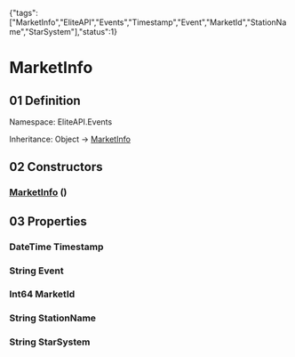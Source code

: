 {"tags":["MarketInfo","EliteAPI","Events","Timestamp","Event","MarketId","StationName","StarSystem"],"status":1}

# MarketInfo

## 01 Definition

Namespace: <span class='code'>EliteAPI.Events</span>

Inheritance: <span class='code'>Object</span> → <span class='code'>[MarketInfo](../../EliteAPI/Events/MarketInfo.html)</span>

## 02 Constructors

### <span class='code'>[MarketInfo](../../EliteAPI/Events/MarketInfo.html)</span> ()

## 03 Properties

### <span class='code'>DateTime</span> Timestamp

### <span class='code'>String</span> Event

### <span class='code'>Int64</span> MarketId

### <span class='code'>String</span> StationName

### <span class='code'>String</span> StarSystem

